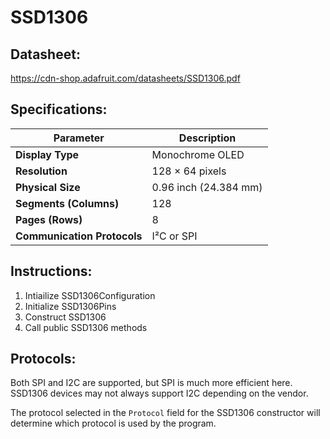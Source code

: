 # SSD1306

## Datasheet:
https://cdn-shop.adafruit.com/datasheets/SSD1306.pdf

## Specifications:
| Parameter | Description |
|------------|-------------|
| **Display Type** | Monochrome OLED |
| **Resolution** | 128 × 64 pixels |
| **Physical Size** | 0.96 inch (24.384 mm) |
| **Segments (Columns)** | 128 |
| **Pages (Rows)** | 8 |
| **Communication Protocols** | I²C or SPI |

## Instructions:
  1. Intiailize SSD1306Configuration
  2. Initialize SSD1306Pins
  3. Construct SSD1306
  4. Call public SSD1306 methods

## Protocols:
Both SPI and I2C are supported, but SPI is much more efficient here. SSD1306 devices may not always support I2C depending on the vendor.

The protocol selected in the ```Protocol``` field for the SSD1306 constructor will determine which protocol is used by the program.
